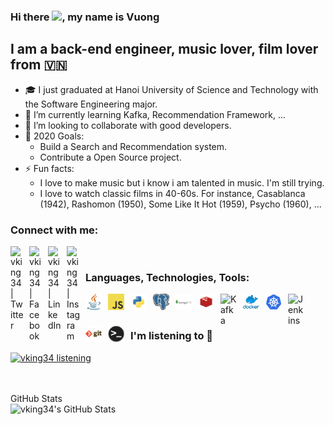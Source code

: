 ### Hi there <a href="https://www.gautamkrishnar.com/"><img src="https://media.giphy.com/media/hvRJCLFzcasrR4ia7z/giphy.gif" width="25px"></a>, my name is __Vuong__

## I am a back-end engineer, music lover, film lover from 🇻🇳

- 🎓 I just graduated at Hanoi University of Science and Technology with the Software Engineering major.
- 🌱 I’m currently learning Kafka, Recommendation Framework, ...
- 👯 I’m looking to collaborate with good developers.
- 🥅 2020 Goals:
    - Build a Search and Recommendation system.
    - Contribute a Open Source project.
- ⚡ Fun facts:
    - I love to make music but i know i am talented in music. I'm still trying.
    - I love to watch classic films in 40-60s. For instance, Casablanca (1942), Rashomon (1950), Some Like It Hot (1959), Psycho (1960), ...

### Connect with me:

[<img style="margin-right: 8px" align="left" alt="vking34 | Twitter" width="22px" src="https://cdn.jsdelivr.net/npm/simple-icons@v3/icons/twitter.svg" />][twitter]
[<img style="margin-right: 8px" align="left" alt="vking34 | Facebook" width="22px" src="https://cdn.jsdelivr.net/npm/simple-icons@v3/icons/facebook.svg" />][facebook]
[<img style="margin-right: 8px" align="left" alt="vking34 | LinkedIn" width="22px" src="https://cdn.jsdelivr.net/npm/simple-icons@v3/icons/linkedin.svg" />][linkedin]
[<img style="margin-right: 8px" align="left" alt="vking34 | Instagram" width="22px" src="https://cdn.jsdelivr.net/npm/simple-icons@v3/icons/instagram.svg" />][instagram]

<br />

### Languages, Technologies, Tools:
<img align="left" alt="Java" style="margin-right: 10px" width="26px" src="https://raw.githubusercontent.com/github/explore/80688e429a7d4ef2fca1e82350fe8e3517d3494d/topics/java/java.png" />

<img align="left" alt="JavaScript" style="margin-right: 10px" width="26px" src="https://raw.githubusercontent.com/github/explore/80688e429a7d4ef2fca1e82350fe8e3517d3494d/topics/javascript/javascript.png" />

<img align="left" alt="Python" style="margin-right: 10px" width="26px" src="https://raw.githubusercontent.com/github/explore/80688e429a7d4ef2fca1e82350fe8e3517d3494d/topics/python/python.png" />

<img align="left" alt="Postgres" style="margin-right: 10px" width="26px" src="https://raw.githubusercontent.com/github/explore/80688e429a7d4ef2fca1e82350fe8e3517d3494d/topics/postgresql/postgresql.png" />

<img align="left" alt="MongoDB" style="margin-right: 10px" width="26px" src="https://raw.githubusercontent.com/github/explore/80688e429a7d4ef2fca1e82350fe8e3517d3494d/topics/mongodb/mongodb.png" />

<img align="left" alt="Redis" style="margin-right: 10px" width="26px" src="https://raw.githubusercontent.com/github/explore/80688e429a7d4ef2fca1e82350fe8e3517d3494d/topics/redis/redis.png" />

<img align="left" alt="Kafka" style="margin-right: 10px" width="26px" src="https://cdn.jsdelivr.net/npm/simple-icons@v3/icons/apachekafka.svg" />

<img align="left" alt="Docker" style="margin-right: 10px" width="26px" src="https://raw.githubusercontent.com/github/explore/80688e429a7d4ef2fca1e82350fe8e3517d3494d/topics/docker/docker.png" />

<img align="left" alt="Kubernetes" style="margin-right: 10px" width="26px" src="https://raw.githubusercontent.com/github/explore/80688e429a7d4ef2fca1e82350fe8e3517d3494d/topics/kubernetes/kubernetes.png" />

<img align="left" alt="Jenkins" style="margin-right: 10px" width="26px" src="https://cdn.jsdelivr.net/npm/simple-icons@v3/icons/jenkins.svg" />

<img align="left" alt="Git" style="margin-right: 10px" width="26px" src="https://raw.githubusercontent.com/github/explore/80688e429a7d4ef2fca1e82350fe8e3517d3494d/topics/git/git.png" />

<img align="left" alt="Terminal" style="margin-right: 10px" width="26px" src="https://raw.githubusercontent.com/github/explore/80688e429a7d4ef2fca1e82350fe8e3517d3494d/topics/terminal/terminal.png" />

<br/>
<br/>

### I'm listening to 🎼

[<img src="https://spotify-api.vking34.vercel.app/api/spotify" alt="vking34 listening" width="350" />](https://open.spotify.com/user/21z3q7cfz5kwruusfb6yodafi)

<br/>
<br/>

<!-- <details> -->
  <summary>GitHub Stats</summary>

<img align="left" alt="vking34's GitHub Stats" src="https://github-readme-stats.codestackr.vercel.app/api?username=vking34&show_icons=true&hide_border=true" />

<!-- </details> -->

<br/>
<br/>
<br/>



[twitter]: https://twitter.com/VKing34
[facebook]: https://www.facebook.com/vking34/
[linkedin]: https://www.linkedin.com/in/vking34/
[instagram]: https://www.instagram.com/vking34/